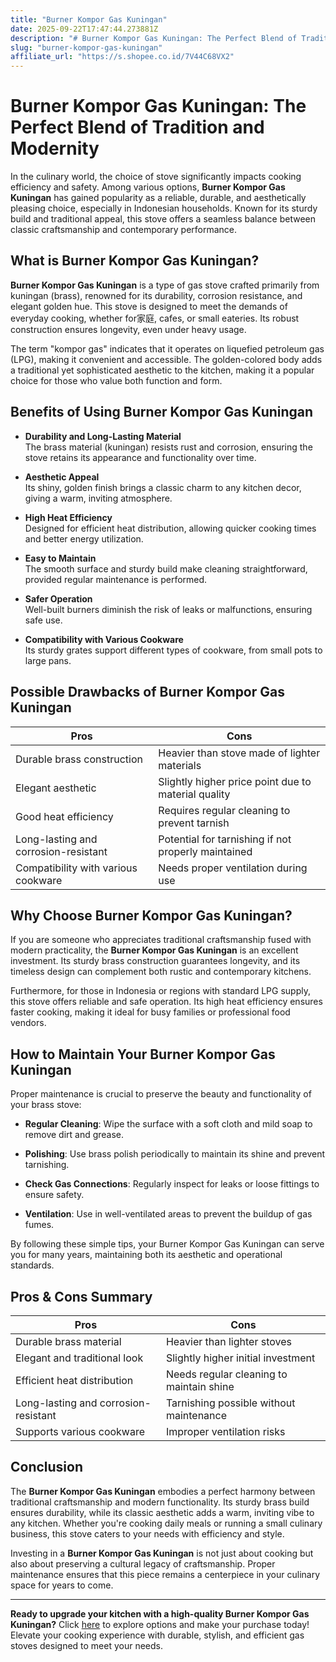 ```yaml
---
title: "Burner Kompor Gas Kuningan"
date: 2025-09-22T17:47:44.273881Z
description: "# Burner Kompor Gas Kuningan: The Perfect Blend of Tradition and Modernity..."
slug: "burner-kompor-gas-kuningan"
affiliate_url: "https://s.shopee.co.id/7V44C68VX2"
---
```

# Burner Kompor Gas Kuningan: The Perfect Blend of Tradition and Modernity

In the culinary world, the choice of stove significantly impacts cooking efficiency and safety. Among various options, **Burner Kompor Gas Kuningan** has gained popularity as a reliable, durable, and aesthetically pleasing choice, especially in Indonesian households. Known for its sturdy build and traditional appeal, this stove offers a seamless balance between classic craftsmanship and contemporary performance.

## What is Burner Kompor Gas Kuningan?

**Burner Kompor Gas Kuningan** is a type of gas stove crafted primarily from kuningan (brass), renowned for its durability, corrosion resistance, and elegant golden hue. This stove is designed to meet the demands of everyday cooking, whether for家庭, cafes, or small eateries. Its robust construction ensures longevity, even under heavy usage.

The term "kompor gas" indicates that it operates on liquefied petroleum gas (LPG), making it convenient and accessible. The golden-colored body adds a traditional yet sophisticated aesthetic to the kitchen, making it a popular choice for those who value both function and form.

## Benefits of Using Burner Kompor Gas Kuningan

- **Durability and Long-Lasting Material**  
  The brass material (kuningan) resists rust and corrosion, ensuring the stove retains its appearance and functionality over time.

- **Aesthetic Appeal**  
  Its shiny, golden finish brings a classic charm to any kitchen decor, giving a warm, inviting atmosphere.

- **High Heat Efficiency**  
  Designed for efficient heat distribution, allowing quicker cooking times and better energy utilization.

- **Easy to Maintain**  
  The smooth surface and sturdy build make cleaning straightforward, provided regular maintenance is performed.

- **Safer Operation**  
  Well-built burners diminish the risk of leaks or malfunctions, ensuring safe use.

- **Compatibility with Various Cookware**  
  Its sturdy grates support different types of cookware, from small pots to large pans.

## Possible Drawbacks of Burner Kompor Gas Kuningan

| Pros | Cons |
| --- | --- |
| Durable brass construction | Heavier than stove made of lighter materials |
| Elegant aesthetic | Slightly higher price point due to material quality |
| Good heat efficiency | Requires regular cleaning to prevent tarnish |
| Long-lasting and corrosion-resistant | Potential for tarnishing if not properly maintained |
| Compatibility with various cookware | Needs proper ventilation during use |

## Why Choose Burner Kompor Gas Kuningan?

If you are someone who appreciates traditional craftsmanship fused with modern practicality, the **Burner Kompor Gas Kuningan** is an excellent investment. Its sturdy brass construction guarantees longevity, and its timeless design can complement both rustic and contemporary kitchens.

Furthermore, for those in Indonesia or regions with standard LPG supply, this stove offers reliable and safe operation. Its high heat efficiency ensures faster cooking, making it ideal for busy families or professional food vendors.

## How to Maintain Your Burner Kompor Gas Kuningan

Proper maintenance is crucial to preserve the beauty and functionality of your brass stove:

- **Regular Cleaning**: Wipe the surface with a soft cloth and mild soap to remove dirt and grease.

- **Polishing**: Use brass polish periodically to maintain its shine and prevent tarnishing.

- **Check Gas Connections**: Regularly inspect for leaks or loose fittings to ensure safety.

- **Ventilation**: Use in well-ventilated areas to prevent the buildup of gas fumes.

By following these simple tips, your Burner Kompor Gas Kuningan can serve you for many years, maintaining both its aesthetic and operational standards.

## Pros & Cons Summary

| **Pros** | **Cons** |
| --- | --- |
| Durable brass material | Heavier than lighter stoves |
| Elegant and traditional look | Slightly higher initial investment |
| Efficient heat distribution | Needs regular cleaning to maintain shine |
| Long-lasting and corrosion-resistant | Tarnishing possible without maintenance |
| Supports various cookware | Improper ventilation risks |

## Conclusion

The **Burner Kompor Gas Kuningan** embodies a perfect harmony between traditional craftsmanship and modern functionality. Its sturdy brass build ensures durability, while its classic aesthetic adds a warm, inviting vibe to any kitchen. Whether you're cooking daily meals or running a small culinary business, this stove caters to your needs with efficiency and style.

Investing in a **Burner Kompor Gas Kuningan** is not just about cooking but also about preserving a cultural legacy of craftsmanship. Proper maintenance ensures that this piece remains a centerpiece in your culinary space for years to come.

---

**Ready to upgrade your kitchen with a high-quality Burner Kompor Gas Kuningan?** Click [here](https://s.shopee.co.id/7V44C68VX2) to explore options and make your purchase today! Elevate your cooking experience with durable, stylish, and efficient gas stoves designed to meet your needs.